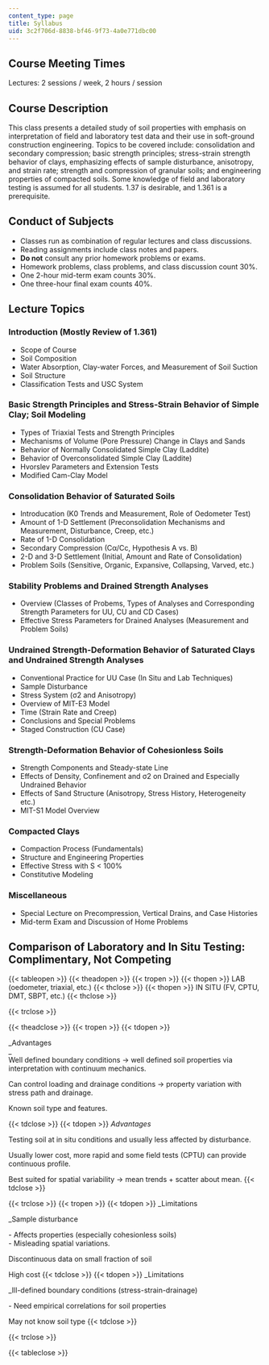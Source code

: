 ```yaml
---
content_type: page
title: Syllabus
uid: 3c2f706d-8838-bf46-9f73-4a0e771dbc00
---
```


Course Meeting Times
--------------------

Lectures: 2 sessions / week, 2 hours / session

Course Description
------------------

This class presents a detailed study of soil properties with emphasis on interpretation of field and laboratory test data and their use in soft-ground construction engineering. Topics to be covered include: consolidation and secondary compression; basic strength principles; stress-strain strength behavior of clays, emphasizing effects of sample disturbance, anisotropy, and strain rate; strength and compression of granular soils; and engineering properties of compacted soils. Some knowledge of field and laboratory testing is assumed for all students. 1.37 is desirable, and 1.361 is a prerequisite.

Conduct of Subjects
-------------------

*   Classes run as combination of regular lectures and class discussions.
*   Reading assignments include class notes and papers.
*   **Do not** consult any prior homework problems or exams.
*   Homework problems, class problems, and class discussion count 30%.
*   One 2-hour mid-term exam counts 30%.
*   One three-hour final exam counts 40%.

Lecture Topics
--------------

### Introduction (Mostly Review of 1.361)

*   Scope of Course
*   Soil Composition
*   Water Absorption, Clay-water Forces, and Measurement of Soil Suction
*   Soil Structure
*   Classification Tests and USC System

### Basic Strength Principles and Stress-Strain Behavior of Simple Clay; Soil Modeling

*   Types of Triaxial Tests and Strength Principles
*   Mechanisms of Volume (Pore Pressure) Change in Clays and Sands
*   Behavior of Normally Consolidated Simple Clay (Laddite)
*   Behavior of Overconsolidated Simple Clay (Laddite)
*   Hvorslev Parameters and Extension Tests
*   Modified Cam-Clay Model

### Consolidation Behavior of Saturated Soils

*   Introducation (K0 Trends and Measurement, Role of Oedometer Test)
*   Amount of 1-D Settlement (Preconsolidation Mechanisms and Measurement, Disturbance, Creep, etc.)
*   Rate of 1-D Consolidation
*   Secondary Compression (Cα/Cc, Hypothesis A vs. B)
*   2-D and 3-D Settlement (Initial, Amount and Rate of Consolidation)
*   Problem Soils (Sensitive, Organic, Expansive, Collapsing, Varved, etc.)

### Stability Problems and Drained Strength Analyses

*   Overview (Classes of Probems, Types of Analyses and Corresponding Strength Parameters for UU, CU and CD Cases)
*   Effective Stress Parameters for Drained Analyses (Measurement and Problem Soils)

### Undrained Strength-Deformation Behavior of Saturated Clays and Undrained Strength Analyses

*   Conventional Practice for UU Case (In Situ and Lab Techniques)
*   Sample Disturbance
*   Stress System (σ2 and Anisotropy)
*   Overview of MIT-E3 Model
*   Time (Strain Rate and Creep)
*   Conclusions and Special Problems
*   Staged Construction (CU Case)

### Strength-Deformation Behavior of Cohesionless Soils

*   Strength Components and Steady-state Line
*   Effects of Density, Confinement and σ2 on Drained and Especially Undrained Behavior
*   Effects of Sand Structure (Anisotropy, Stress History, Heterogeneity etc.)
*   MIT-S1 Model Overview

### Compacted Clays

*   Compaction Process (Fundamentals)
*   Structure and Engineering Properties
*   Effective Stress with S < 100%
*   Constitutive Modeling

### Miscellaneous

*   Special Lecture on Precompression, Vertical Drains, and Case Histories
*   Mid-term Exam and Discussion of Home Problems

Comparison of Laboratory and In Situ Testing: Complimentary, Not Competing
--------------------------------------------------------------------------

{{< tableopen >}}
{{< theadopen >}}
{{< tropen >}}
{{< thopen >}}
LAB (oedometer, triaxial, etc.)
{{< thclose >}}
{{< thopen >}}
IN SITU (FV, CPTU, DMT, SBPT, etc.)
{{< thclose >}}

{{< trclose >}}

{{< theadclose >}}
{{< tropen >}}
{{< tdopen >}}


_Advantages  
_  
Well defined boundary conditions → well defined soil properties via interpretation with continuum mechanics.  
  
Can control loading and drainage conditions → property variation with stress path and drainage.  
  
Known soil type and features.


{{< tdclose >}}
{{< tdopen >}}
_Advantages_  
  
Testing soil at in situ conditions and usually less affected by disturbance.  
  
Usually lower cost, more rapid and some field tests (CPTU) can provide continuous profile.  
  
Best suited for spatial variability → mean trends + scatter about mean.
{{< tdclose >}}

{{< trclose >}}
{{< tropen >}}
{{< tdopen >}}
_Limitations  
  
_Sample disturbance  
  
\- Affects properties (especially cohesionless soils)  
\- Misleading spatial variations.  
  
Discontinuous data on small fraction of soil  
  
High cost
{{< tdclose >}}
{{< tdopen >}}
_Limitations  
  
_Ill-defined boundary conditions (stress-strain-drainage)  
  
\- Need empirical correlations for soil properties  
  
May not know soil type
{{< tdclose >}}

{{< trclose >}}

{{< tableclose >}}